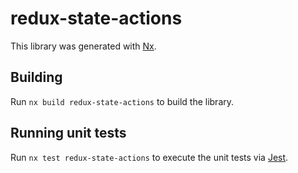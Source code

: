 # redux-state-actions

This library was generated with [Nx](https://nx.dev).

## Building

Run `nx build redux-state-actions` to build the library.

## Running unit tests

Run `nx test redux-state-actions` to execute the unit tests via [Jest](https://jestjs.io).
